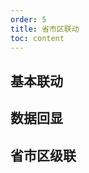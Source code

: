 ```yaml
---
order: 5
title: 省市区联动
toc: content
---
```


## 基本联动

<code src="./components/region/index.tsx"></code>

## 数据回显

<code src="./components/region/Edit.tsx"></code>

## 省市区级联

<code src="./components/region/Cascader.tsx"></code>
